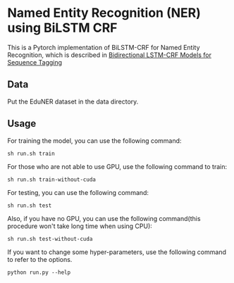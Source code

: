 <!--
 * @Author       : Li
 * @Date         : 2022-02-17 10:38:30
 * @LastEditTime : 2022-04-21 19:14:25
 * @LastEditors  :  
 * @Description  :  
 * @FilePath     : /EduNER/models/BiLSTM-CRF/README.md
-->
# Named Entity Recognition (NER) using BiLSTM CRF
This is a Pytorch implementation of BiLSTM-CRF for Named Entity Recognition, which is described in [Bidirectional LSTM-CRF Models for Sequence Tagging](https://arxiv.org/abs/1508.01991)

## Data
Put the EduNER dataset in the data directory.

## Usage
For training the model, you can use the following command:
```
sh run.sh train
```
For those who are not able to use GPU, use the following command to train:
```
sh run.sh train-without-cuda
```
For testing, you can use the following command:
```
sh run.sh test
```
Also, if you have no GPU, you can use the following command(this procedure won't take long time when using CPU):
```
sh run.sh test-without-cuda
```

If you want to change some hyper-parameters, use the following command to refer to the options.
```
python run.py --help
```